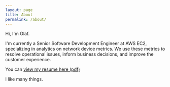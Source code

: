 ```yaml
---
layout: page
title: About
permalink: /about/
---
```


Hi, I'm Olaf.

I'm currently a Senior Software Development Engineer at AWS EC2, specializing in analytics on network device metrics.
We use these metrics to resolve operational issues, inform business decisions, and improve the customer experience. 

You can [view my resume here (pdf)](https://resume.grette.org/)

I like many things.

